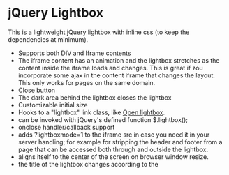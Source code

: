 jQuery Lightbox
===============

This is a lightweight jQuery lightbox with inline css (to keep the dependencies at minimum).

- Supports both DIV and Iframe contents
- The iframe content has an animation and the lightbox stretches as the content inside the iframe loads and changes. This is great if zou incorporate some ajax in the content iframe that changes the layout. This only works for pages on the same domain.
- Close button
- The dark area behind the lightbox closes the lightbox
- Customizable initial size
- Hooks to a "lightbox" link class, like <a href="http://www.google.com" class="lightbox">Open lightbox</a>.
- can be invoked with jQuery's defined function $.lightbox();
- onclose handler/callback support
- adds ?lightboxmode=1 to the iframe src in case you need it in your server handling; for example for stripping the header and footer from a page that can be accessed both through and outside the lightbox.
- aligns itself to the center of the screen on browser window resize.
- the title of the lightbox changes according to the <title> tag of the iframe's content page.
- the lightbox can be controlled from within the iframe page; for example like this: window.parent.DSPLb.close();
 
Requirements:
-------------
- jQuery; http://www.jquery.com

Installation:
-------------
- Load jQuery in your page;
- Load js/lightbox.js in your page.
- Add class="lightbox" to some link with a href leading to a same-domain page
- (optional) Change the image links for the close button and loading animation in lightbox.js
- Put the lightbox script and the updated HTML page online
- Open the page in your favorite browser and click the link :)

Todo:
-----
- Cleanup
